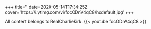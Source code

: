 +++
title=''
date=2020-05-14T17:34:25Z
cover='https://i.ytimg.com/vi/focODnV4qC8/hqdefault.jpg'
+++

All content belongs to RealCharlieKirk.
{{< youtube focODnV4qC8 >}}
